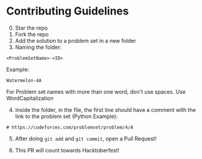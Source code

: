 # Contributing Guidelines

0. Star the repo
1. Fork the repo
2. Add the solution to a problem set in a new folder
3. Naming the folder:

```
<ProblemSetName>-<ID>
```
Example:
```
Watermelon-4A
```
For Problem set names with more than one word, don't use spaces. Use WordCapitalization

4. Inside the folder, in the file, the first line should have a comment with the link to the problem set (Python Example):
```
# https://codeforces.com/problemset/problem/4/A
```

5. After doing `git add` and `git commit`, open a Pull Request!

6. This PR will count towards Hacktoberfest!

